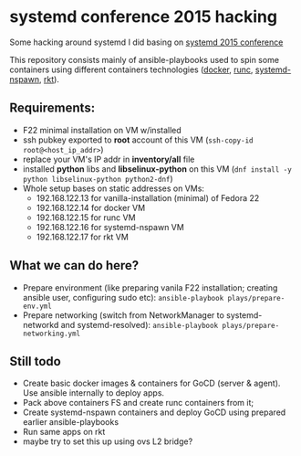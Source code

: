 # systemd conference 2015 hacking #

Some hacking around systemd I did basing on [systemd 2015 conference](https://systemd.events/)

This repository consists mainly of ansible-playbooks used to spin some containers using different containers 
technologies ([docker](https://docker.io), [runc](http://runc.io/), 
[systemd-nspawn](http://www.freedesktop.org/software/systemd/man/systemd-nspawn.html), 
[rkt](https://github.com/coreos/rkt)). 

## Requirements: ##

- F22 minimal installation on VM w/installed
- ssh pubkey exported to **root** account of this VM (```ssh-copy-id root@<host_ip_addr>```)
- replace your VM's IP addr in **inventory/all** file
- installed **python** libs and **libselinux-python** on this VM 
  (```dnf install -y python libselinux-python python2-dnf```)
- Whole setup bases on static addresses on VMs:
    - 192.168.122.13 for vanilla-installation (minimal) of Fedora 22
    - 192.168.122.14 for docker VM
    - 192.168.122.15 for runc VM
    - 192.168.122.16 for systemd-nspawn VM
    - 192.168.122.17 for rkt VM

## What we can do here? ##

- Prepare environment (like preparing vanila F22 installation; creating ansible user, configuring sudo etc): 
  ```ansible-playbook plays/prepare-env.yml```
- Prepare networking (switch from NetworkManager to systemd-networkd and systemd-resolved): 
  ```ansible-playbook plays/prepare-networking.yml```
  
## Still todo ##

- Create basic docker images & containers for GoCD (server & agent). Use ansible internally to deploy apps.
- Pack above containers FS and create runc containers from it;
- Create systemd-nspawn containers and deploy GoCD using prepared earlier ansible-playbooks
- Run same apps on rkt
- maybe try to set this up using ovs L2 bridge?